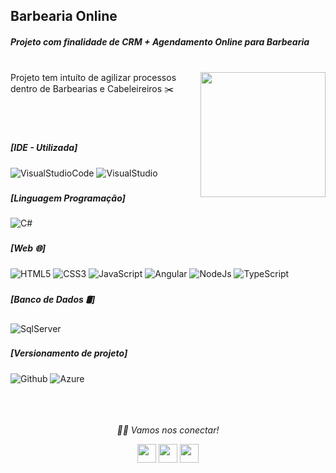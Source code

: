 ### <h2>Barbearia Online
  <h5>Projeto com finalidade de  CRM + Agendamento Online para Barbearia  </h5>
  
  </br>
  


<img align="right" src="https://media.tenor.com/images/5fe528bf957924059b08e6c8a163f5db/tenor.gif" width="200" height="200"/>
Projeto tem intuíto de agilizar processos dentro de Barbearias e Cabeleireiros ✂️ 

</br></br>


### <h5> [IDE - Utilizada]</h5>
![VisualStudioCode](https://img.shields.io/badge/Visual_Studio_Code-000000?style=for-the-badge&logo=visual%20studio%20code&logoColor=blue)
![VisualStudio](https://img.shields.io/badge/Visual_Studio_2019-000000?style=for-the-badge&logo=visual%20studio&logoColor=purple)


### <h5> [Linguagem Programação]</h5>
![C#](https://img.shields.io/badge/C%23-000000?style=for-the-badge&logo=c-sharp&logoColor=purple)

### <h5> [Web 🌐]</h5>
![HTML5](https://img.shields.io/badge/-HTML5-000000?style=for-the-badge&logo=HTML5)
![CSS3](https://img.shields.io/badge/-CSS3-000000?style=for-the-badge&logo=CSS3)
![JavaScript](https://img.shields.io/badge/-JavaScript-000000?style=for-the-badge&logo=javascript)
![Angular](https://img.shields.io/badge/-Angular-000000?style=for-the-badge&logo=angular&logoColor=red)
![NodeJs](https://img.shields.io/badge/Node.js-000000?style=for-the-badge&logo=node-dot-js&logoColor=green)
![TypeScript](https://img.shields.io/badge/-TypeScript-000?style=for-the-badge&logo=TypeScript)


### <h5> [Banco de Dados 🛢]</h5>
![SqlServer](https://img.shields.io/badge/Microsoft%20SQL%20Sever-000000?style=for-the-badge&logo=microsoft%20sql%20server&logoColor=white)



### <h5> [Versionamento de projeto] </h5>
![Github](http://img.shields.io/badge/-Github-000000?style=for-the-badge&logo=Github&logoColor=green)
![Azure](https://img.shields.io/badge/microsoft%20azure-000000?style=for-the-badge&logo=microsoft-azure&logoColor=blue)
</br></br></br></br>


<p align="center">
  <i>🤝🏻 Vamos nos conectar!</i>

  <p align="center">
    <a href="https://www.linkedin.com/in/gusta-nascimento/" alt="Linkedin"><img src="https://github.com/nitish-awasthi/nitish-awasthi/blob/master/174857.png" height="30" width="30"></a>
    <a href="https://www.instagram.com/gusta.nascimento/" alt="Instagram"><img src="https://github.com/nitish-awasthi/nitish-awasthi/blob/master/instagram-logo-png-transparent-background-hd-3.png" height="30" width="30"></a>
    <a href="mailto:caous.g@gmail.com" alt="E-mail"><img src="https://github.com/nitish-awasthi/nitish-awasthi/blob/master/gmail-512.webp" height="30" width="30"></a>   
  </p>


